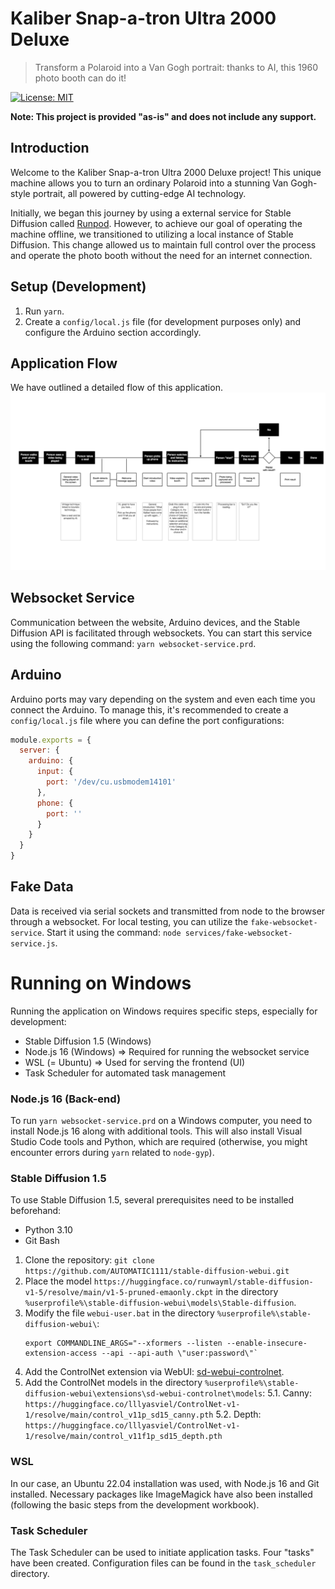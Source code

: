 # Kaliber Snap-a-tron Ultra 2000 Deluxe
> Transform a Polaroid into a Van Gogh portrait: thanks to AI, this 1960 photo booth can do it!

[![License: MIT](https://img.shields.io/badge/License-MIT-yellow.svg)](https://opensource.org/licenses/MIT)

**Note: This project is provided "as-is" and does not include any support.**

## Introduction

Welcome to the Kaliber Snap-a-tron Ultra 2000 Deluxe project! This unique machine allows you to turn an ordinary Polaroid into a stunning Van Gogh-style portrait, all powered by cutting-edge AI technology.

Initially, we began this journey by using a external service for Stable Diffusion called [Runpod](https://www.runpod.io/). However, to achieve our goal of operating the machine offline, we transitioned to utilizing a local instance of Stable Diffusion. This change allowed us to maintain full control over the process and operate the photo booth without the need for an internet connection.

## Setup (Development)

1. Run `yarn`.
2. Create a `config/local.js` file (for development purposes only) and configure the Arduino section accordingly.

## Application Flow
We have outlined a detailed flow of this application.
![application-flow](application-flow.jpeg)

## Websocket Service
Communication between the website, Arduino devices, and the Stable Diffusion API is facilitated through websockets. You can start this service using the following command: `yarn websocket-service.prd`.

## Arduino
Arduino ports may vary depending on the system and even each time you connect the Arduino. To manage this, it's recommended to create a `config/local.js` file where you can define the port configurations:

```javascript
module.exports = {
  server: {
    arduino: {
      input: {
        port: '/dev/cu.usbmodem14101'
      },
      phone: {
        port: ''
      }
    }
  }
}
```

## Fake Data
Data is received via serial sockets and transmitted from node to the browser through a websocket. For local testing, you can utilize the `fake-websocket-service`. Start it using the command: `node services/fake-websocket-service.js`.

# Running on Windows
Running the application on Windows requires specific steps, especially for development:

- Stable Diffusion 1.5 (Windows)
- Node.js 16 (Windows) => Required for running the websocket service
- WSL (= Ubuntu) => Used for serving the frontend (UI)
- Task Scheduler for automated task management

### Node.js 16 (Back-end)
To run `yarn websocket-service.prd` on a Windows computer, you need to install Node.js 16 along with additional tools. This will also install Visual Studio Code tools and Python, which are required (otherwise, you might encounter errors during `yarn` related to `node-gyp`).

### Stable Diffusion 1.5
To use Stable Diffusion 1.5, several prerequisites need to be installed beforehand:
- Python 3.10
- Git Bash

1. Clone the repository: `git clone https://github.com/AUTOMATIC1111/stable-diffusion-webui.git`
2. Place the model `https://huggingface.co/runwayml/stable-diffusion-v1-5/resolve/main/v1-5-pruned-emaonly.ckpt` in the directory `%userprofile%\stable-diffusion-webui\models\Stable-diffusion`.
3. Modify the file `webui-user.bat` in the directory `%userprofile%\stable-diffusion-webui\`:
   ```shell
   export COMMANDLINE_ARGS="--xformers --listen --enable-insecure-extension-access --api --api-auth \"user:password\"`
   ```
4. Add the ControlNet extension via WebUI: [sd-webui-controlnet](https://github.com/Mikubill/sd-webui-controlnet).
5. Add the ControlNet models in the directory `%userprofile%\stable-diffusion-webui\extensions\sd-webui-controlnet\models`:
   5.1. Canny: `https://huggingface.co/lllyasviel/ControlNet-v1-1/resolve/main/control_v11p_sd15_canny.pth`
   5.2. Depth: `https://huggingface.co/lllyasviel/ControlNet-v1-1/resolve/main/control_v11f1p_sd15_depth.pth`

### WSL
In our case, an Ubuntu 22.04 installation was used, with Node.js 16 and Git installed. Necessary packages like ImageMagick have also been installed (following the basic steps from the development workbook).

### Task Scheduler
The Task Scheduler can be used to initiate application tasks. Four "tasks" have been created. Configuration files can be found in the `task_scheduler` directory.

